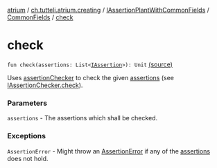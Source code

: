 [atrium](../../../index.md) / [ch.tutteli.atrium.creating](../../index.md) / [IAssertionPlantWithCommonFields](../index.md) / [CommonFields](index.md) / [check](.)

# check

`fun check(assertions: List<`[`IAssertion`](../../../ch.tutteli.atrium.assertions/-i-assertion/index.md)`>): Unit` [(source)](https://github.com/robstoll/atrium/tree/master/atrium-api/src/main/kotlin/ch/tutteli/atrium/creating/IAssertionPlantWithCommonFields.kt#L44)

Uses [assertionChecker](assertion-checker.md) to check the given [assertions](check.md#ch.tutteli.atrium.creating.IAssertionPlantWithCommonFields.CommonFields$check(kotlin.collections.List((ch.tutteli.atrium.assertions.IAssertion)))/assertions) (see [IAssertionChecker.check](../../../ch.tutteli.atrium.checking/-i-assertion-checker/check.md)).

### Parameters

`assertions` - The assertions which shall be checked.

### Exceptions

`AssertionError` - Might throw an [AssertionError](http://docs.oracle.com/javase/6/docs/api/java/lang/AssertionError.html) if any of the [assertions](check.md#ch.tutteli.atrium.creating.IAssertionPlantWithCommonFields.CommonFields$check(kotlin.collections.List((ch.tutteli.atrium.assertions.IAssertion)))/assertions) does not hold.